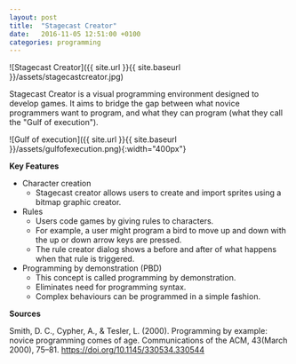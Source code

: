 ```yaml
---
layout: post
title:  "Stagecast Creator"
date:   2016-11-05 12:51:00 +0100
categories: programming
---
```


![Stagecast Creator]({{ site.url }}{{ site.baseurl }}/assets/stagecastcreator.jpg)

Stagecast Creator is a visual programming environment designed to develop games. It aims to bridge the gap between what novice programmers want to program, and what they can program (what they call the "Gulf of execution").

![Gulf of execution]({{ site.url }}{{ site.baseurl }}/assets/gulfofexecution.png){:width="400px"}

**Key Features**

- Character creation
	- Stagecast creator allows users to create and import sprites using a bitmap graphic creator.
- Rules
	- Users code games by giving rules to characters.
	- For example, a user might program a bird to move up and down with the up or down arrow keys are pressed.
	- The rule creator dialog shows a before and after of what happens when that rule is triggered.
- Programming by demonstration (PBD)
	- This concept is called programming by demonstration.
	- Eliminates need for programming syntax.
	- Complex behaviours can be programmed in a simple fashion.

**Sources**

Smith, D. C., Cypher, A., & Tesler, L. (2000). Programming by example: novice programming comes of age. Communications of the ACM, 43(March 2000), 75–81. https://doi.org/10.1145/330534.330544
